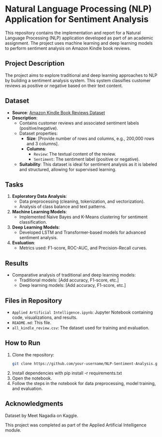 # Natural Language Processing (NLP) Application for Sentiment Analysis

This repository contains the implementation and report for a Natural Language Processing (NLP) application developed as part of an academic assignment. The project uses machine learning and deep learning models to perform sentiment analysis on Amazon Kindle book reviews.

## Project Description

The project aims to explore traditional and deep learning approaches to NLP by building a sentiment analysis system. This system classifies customer reviews as positive or negative based on their text content. 

## Dataset

- **Source**: [Amazon Kindle Book Reviews Dataset](https://www.kaggle.com/datasets/meetnagadia/amazon-kindle-book-review-for-sentiment-analysis)
- **Description**:
  - Contains customer reviews and associated sentiment labels (positive/negative).
  - Dataset properties:
    - **Size**: [Provide number of rows and columns, e.g., 200,000 rows and 3 columns].
    - **Columns**:
      - `Review`: The textual content of the review.
      - `Sentiment`: The sentiment label (positive or negative).
  - **Suitability**: This dataset is ideal for sentiment analysis as it is labeled and structured, allowing for supervised learning.

## Tasks

1. **Exploratory Data Analysis**:
   - Data preprocessing (cleaning, tokenization, and vectorization).
   - Analysis of class balance and text patterns.
2. **Machine Learning Models**:
   - Implemented Naive Bayes and K-Means clustering for sentiment classification.
3. **Deep Learning Models**:
   - Developed LSTM and Transformer-based models for advanced sentiment analysis.
4. **Evaluation**:
   - Metrics used: F1-score, ROC-AUC, and Precision-Recall curves.

## Results

- Comparative analysis of traditional and deep learning models:
  - Traditional models: [Add accuracy, F1-score, etc.]
  - Deep learning models: [Add accuracy, F1-score, etc.]

## Files in Repository

- `Applied Artificial Intelligence.ipynb`: Jupyter Notebook containing code, visualizations, and results.
- `README.md`: This file.
- `all_kindle_review.csv`: The dataset used for training and evaluation.

## How to Run

1. Clone the repository:
   ```bash
   git clone https://github.com/your-username/NLP-Sentiment-Analysis.git                                             
2. Install dependencies with pip install -r requirements.txt 
3. Open the notebook.                                               
4. Follow the steps in the notebook for data preprocessing, model training, and evaluation.    


## Acknowledgments
Dataset by Meet Nagadia on Kaggle.
                                                
This project was completed as part of the Applied Artificial Intelligence module.                                               
                                                
